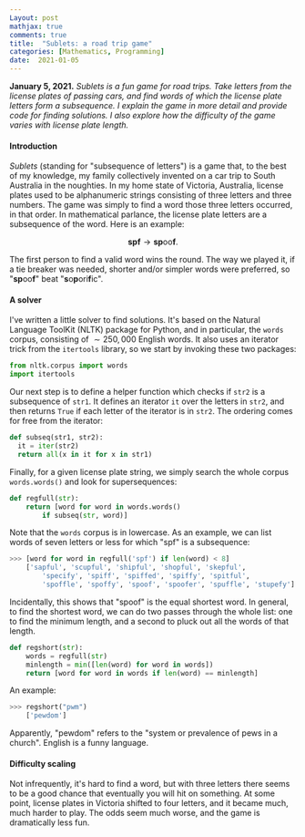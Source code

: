 ```yaml
---
Layout: post
mathjax: true
comments: true
title:  "Sublets: a road trip game"
categories: [Mathematics, Programming]
date:  2021-01-05
---
```


**January 5, 2021.** *Sublets is a fun game for road trips. Take
  letters from the license plates of passing cars, and find words of
  which the license plate letters form a subsequence. I explain the
  game in more detail and provide code for finding solutions. I also
  explore how the difficulty of the game varies with license plate length.*

#### Introduction

*Sublets* (standing for "subsequence of letters") is a game that, to
the best of my knowledge, my family collectively invented on a car
trip to South Australia in the noughties.
In my home state of Victoria, Australia,
license plates used to be alphanumeric strings consisting of three
letters and three numbers.
The game was simply to find a word those three letters occurred, in
that order.
In mathematical parlance, the license plate letters are a subsequence
of the word.
Here is an example:

$$
\mathbf{spf} \to \mathbf{sp}\text{oo}\mathbf{f}.
$$

The first person to find a valid word wins the round.
The way we played it, if a tie breaker was needed, shorter and/or
simpler words were preferred, so "**sp**oo**f**" beat "**s**o**p**ori**f**ic".

#### A solver

I've written a little solver to find solutions.
It's based on the Natural Language ToolKit (NLTK) package for Python,
and in particular, the `words` corpus, consisting of $\sim 250, 000$
English words.
It also uses an iterator trick from the `itertools` library, so we
start by invoking these two packages:

```python
from nltk.corpus import words
import itertools
```

Our next step is to define a helper function which checks if `str2` is
a subsequence of `str1`.
It defines an iterator `it` over the letters in `str2`, and then
returns `True` if each letter of the iterator is in `str2`.
The ordering comes for free from the iterator:

```python
def subseq(str1, str2):
  it = iter(str2)
  return all(x in it for x in str1)
```

Finally, for a given license plate string, we simply search the whole
corpus `words.words()` and look for supersequences:

```python
def regfull(str):
    return [word for word in words.words()
		if subseq(str, word)]
```

Note that the `words` corpus is in lowercase.
As an example, we can list words of seven letters or less for which
"spf" is a subsequence:

```python
>>> [word for word in regfull('spf') if len(word) < 8]
	['sapful', 'scupful', 'shipful', 'shopful', 'skepful', 
		'specify', 'spiff', 'spiffed', 'spiffy', 'spitful', 
		'spoffle', 'spoffy', 'spoof', 'spoofer', 'spuffle', 'stupefy']
```

Incidentally, this shows that "spoof" is the equal shortest word.
In general, to find the shortest word, we can do two passes through
the whole list: one to find the minimum length, and a second to pluck
out all the words of that length.

```python
def regshort(str):
    words = regfull(str)
    minlength = min([len(word) for word in words])
    return [word for word in words if len(word) == minlength]
```

An example:

```python
>>> regshort("pwm")
	['pewdom']
```

Apparently, "pewdom" refers to the "system or prevalence of pews in a
church". English is a funny language.

#### Difficulty scaling

Not infrequently, it's hard to find a word, but with three letters
there seems to be a good chance that eventually you will hit on
something.
At some point, license plates in Victoria shifted to four letters, and
it became much, much harder to play.
The odds seem much worse, and the game is dramatically less fun.
